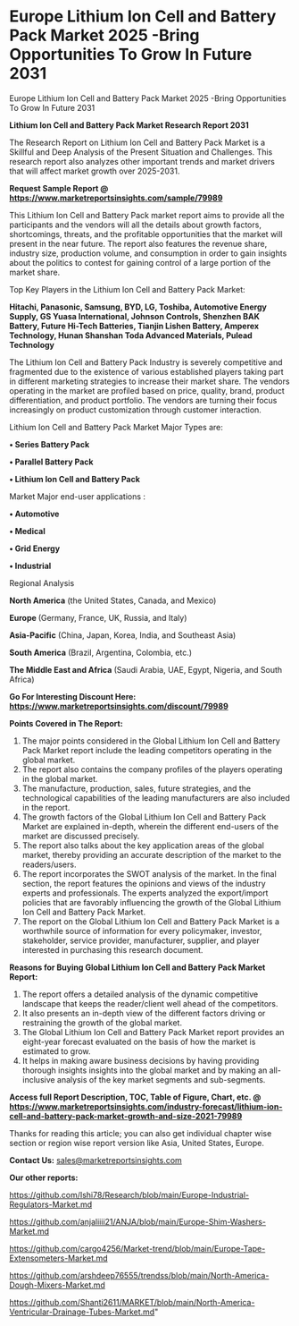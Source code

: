# Europe Lithium Ion Cell and Battery Pack Market 2025 -Bring Opportunities To Grow In Future 2031
Europe Lithium Ion Cell and Battery Pack Market 2025 -Bring Opportunities To Grow In Future 2031

<strong>Lithium Ion Cell and Battery Pack Market Research Report 2031</strong>

The Research Report on Lithium Ion Cell and Battery Pack Market is a Skillful and Deep Analysis of the Present Situation and Challenges. This research report also analyzes other important trends and market drivers that will affect market growth over 2025-2031.

<strong>Request Sample Report @ <a href=https://www.marketreportsinsights.com/sample/79989>https://www.marketreportsinsights.com/sample/79989</a></strong>

This Lithium Ion Cell and Battery Pack market report aims to provide all the participants and the vendors will all the details about growth factors, shortcomings, threats, and the profitable opportunities that the market will present in the near future. The report also features the revenue share, industry size, production volume, and consumption in order to gain insights about the politics to contest for gaining control of a large portion of the market share.

Top Key Players in the Lithium Ion Cell and Battery Pack Market:

<strong>Hitachi, Panasonic, Samsung, BYD, LG, Toshiba, Automotive Energy Supply, GS Yuasa International, Johnson Controls, Shenzhen BAK Battery, Future Hi-Tech Batteries, Tianjin Lishen Battery, Amperex Technology, Hunan Shanshan Toda Advanced Materials, Pulead Technology</strong>

The Lithium Ion Cell and Battery Pack Industry is severely competitive and fragmented due to the existence of various established players taking part in different marketing strategies to increase their market share. The vendors operating in the market are profiled based on price, quality, brand, product differentiation, and product portfolio. The vendors are turning their focus increasingly on product customization through customer interaction.

Lithium Ion Cell and Battery Pack Market Major Types are:

<strong>• Series Battery Pack

• Parallel Battery Pack

• Lithium Ion Cell and Battery Pack</strong>

Market Major end-user applications :

<strong>• Automotive

• Medical

• Grid Energy

• Industrial</strong>

Regional Analysis

</u><strong><b>North America</b></strong> (the United States, Canada, and Mexico)

<strong><b>Europe </b></strong>(Germany, France, UK, Russia, and Italy)

<strong><b>Asia-Pacific</b></strong> (China, Japan, Korea, India, and Southeast Asia)

<strong><b>South America</b></strong> (Brazil, Argentina, Colombia, etc.)

<strong><b>The Middle East and Africa</b></strong> (Saudi Arabia, UAE, Egypt, Nigeria, and South Africa)

<strong>Go For Interesting Discount Here: <a href=https://www.marketreportsinsights.com/discount/79989>https://www.marketreportsinsights.com/discount/79989</a></strong>

<strong>Points Covered in The Report:</strong>
<ol>
  <li>The major points considered in the Global Lithium Ion Cell and Battery Pack Market report include the leading competitors operating in the global market.</li>
  <li>The report also contains the company profiles of the players operating in the global market.</li>
  <li>The manufacture, production, sales, future strategies, and the technological capabilities of the leading manufacturers are also included in the report.</li>
  <li>The growth factors of the Global Lithium Ion Cell and Battery Pack Market are explained in-depth, wherein the different end-users of the market are discussed precisely.</li>
  <li>The report also talks about the key application areas of the global market, thereby providing an accurate description of the market to the readers/users.</li>
  <li>The report incorporates the SWOT analysis of the market. In the final section, the report features the opinions and views of the industry experts and professionals. The experts analyzed the export/import policies that are favorably influencing the growth of the Global Lithium Ion Cell and Battery Pack Market.</li>
  <li>The report on the Global Lithium Ion Cell and Battery Pack Market is a worthwhile source of information for every policymaker, investor, stakeholder, service provider, manufacturer, supplier, and player interested in purchasing this research document.</li>
</ol>
<strong>Reasons for Buying Global Lithium Ion Cell and Battery Pack Market Report:</strong>

<ol>
  <li>The report offers a detailed analysis of the dynamic competitive landscape that keeps the reader/client well ahead of the competitors.</li>
  <li>It also presents an in-depth view of the different factors driving or restraining the growth of the global market.</li>
  <li>The Global Lithium Ion Cell and Battery Pack Market report provides an eight-year forecast evaluated on the basis of how the market is estimated to grow.</li>
  <li>It helps in making aware business decisions by having providing thorough insights insights into the global market and by making an all-inclusive analysis of the key market segments and sub-segments.</li>
</ol>
<strong>Access full Report Description, TOC, Table of Figure, Chart, etc. @ <a href=https://www.marketreportsinsights.com/industry-forecast/lithium-ion-cell-and-battery-pack-market-growth-and-size-2021-79989>https://www.marketreportsinsights.com/industry-forecast/lithium-ion-cell-and-battery-pack-market-growth-and-size-2021-79989</a></strong>


Thanks for reading this article; you can also get individual chapter wise section or region wise report version like Asia, United States, Europe.

<strong>Contact Us:</strong>
sales@marketreportsinsights.com

<strong>Our other reports:</strong>

<a href=https://github.com/Ishi78/Research/blob/main/Europe-Industrial-Regulators-Market.md>https://github.com/Ishi78/Research/blob/main/Europe-Industrial-Regulators-Market.md</a>

<a href=https://github.com/anjaliiii21/ANJA/blob/main/Europe-Shim-Washers-Market.md>https://github.com/anjaliiii21/ANJA/blob/main/Europe-Shim-Washers-Market.md</a>

<a href=https://github.com/cargo4256/Market-trend/blob/main/Europe-Tape-Extensometers-Market.md>https://github.com/cargo4256/Market-trend/blob/main/Europe-Tape-Extensometers-Market.md</a>

<a href=https://github.com/arshdeep76555/trendss/blob/main/North-America-Dough-Mixers-Market.md>https://github.com/arshdeep76555/trendss/blob/main/North-America-Dough-Mixers-Market.md</a>

<a href=https://github.com/Shanti2611/MARKET/blob/main/North-America-Ventricular-Drainage-Tubes-Market.md>https://github.com/Shanti2611/MARKET/blob/main/North-America-Ventricular-Drainage-Tubes-Market.md</a>"
